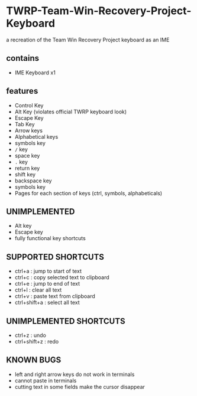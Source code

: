 # TWRP-Team-Win-Recovery-Project-Keyboard
a recreation of the Team Win Recovery Project keyboard as an IME


## contains
* IME Keyboard x1

## features
* Control Key
* Alt Key (violates official TWRP keyboard look)
* Escape Key
* Tab Key
* Arrow keys
* Alphabetical keys
* symbols key
* `/` key
* space key
* `.` key
* return key
* shift key
* backspace key
* symbols key
* Pages for each section of keys (ctrl, symbols, alphabeticals)

## UNIMPLEMENTED
* Alt key
* Escape key
* fully functional key shortcuts

## SUPPORTED SHORTCUTS
* ctrl+a       : jump to start of text
* ctrl+c       : copy selected text to clipboard
* ctrl+e       : jump to end of text
* ctrl+l       : clear all text
* ctrl+v       : paste text from clipboard
* ctrl+shift+a : select all text

## UNIMPLEMENTED SHORTCUTS
* ctrl+z       : undo
* ctrl+shift+z : redo

## KNOWN BUGS
* left and right arrow keys do not work in terminals
* cannot paste in terminals
* cutting text in some fields make the cursor disappear
